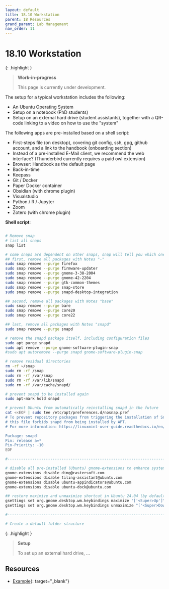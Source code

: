 ```yaml
---
layout: default
title: 18.10 Workstation
parent: 18 Resources
grand_parent: Lab Management
nav_order: 11
---
```


# 18.10 Workstation

{: .highlight }
> **Work-in-progress**
>
> This page is currently under development.

The setup for a typical workstation includes the following:

- An Ubuntu Operating System
- Setup on a notebook (PhD students)
- Setup on an external hard drive (student assistants), together with a QR-code linking to a video on how to use the "system"

The following apps are pre-installed based on a shell script:

- First-steps file (on desktop), covering git config, ssh, gpg, github account, and a link to the handbook (onboarding section)
- Instead of a pre-installed E-Mail client, we recommend the web interface? (Thunderbird currently requires a paid owl extension)
- Browser: Handbook as the default page
- Back-in-time
- Keepass
- Git / Docker
- Paper Docker container
- Obsidian (with chrome plugin)
- Visualstudio
- Python / R / Jupyter
- Zoom
- Zotero (with chrome plugin)

**Shell script**:

```bash

# Remove snap
# list all snaps
snap list

# some snaps are dependent on other snaps, snap will tell you which one shall be removed first
## first, remove all packages with Notes "-"
sudo snap remove --purge firefox
sudo snap remove --purge firmware-updater
sudo snap remove --purge gnome-3-38-2004
sudo snap remove --purge gnome-42-2204
sudo snap remove --purge gtk-common-themes
sudo snap remove --purge snap-store
sudo snap remove --purge snapd-desktop-integration

## second, remove all packages with Notes "base"
sudo snap remove --purge bare
sudo snap remove --purge core20
sudo snap remove --purge core22

## last, remove all packages with Notes "snapd"
sudo snap remove --purge snapd

# remove the snapd package itself, including configuration files
sudo apt purge snapd
sudo apt remove --purge gnome-software-plugin-snap
#sudo apt autoremove --purge snapd gnome-software-plugin-snap

# remove residual directories
rm -rf ~/snap
sudo rm -rf /snap
sudo rm -rf /var/snap
sudo rm -rf /var/lib/snapd
sudo rm -rf /var/cache/snapd/

# prevent snapd to be installed again
sudo apt-mark hold snapd

# prevent Ubuntu from automatically reinstalling snapd in the future
cat <<EOF | sudo tee /etc/apt/preferences.d/nosnap.pref
# To prevent repository packages from triggering the installation of Snap,
# this file forbids snapd from being installed by APT.
# For more information: https://linuxmint-user-guide.readthedocs.io/en/latest/snap.html

Package: snapd
Pin: release a=*
Pin-Priority: -10
EOF

#--------------------------------------------------------------------------------------------#

# disable all pre-installed (Ubuntu) gnome-extensions to enhance system stability
gnome-extensions disable ding@rastersoft.com
gnome-extensions disable tiling-assistant@ubuntu.com
gnome-extensions disable ubuntu-appindicators@ubuntu.com
gnome-extensions disable ubuntu-dock@ubuntu.com

## restore maximize and unmaximize shortcut in Ubuntu 24.04 (by default deactivated due to tiling-assistant@ubuntu.com)
gsettings set org.gnome.desktop.wm.keybindings maximize "['<Super>Up']"
gsettings set org.gnome.desktop.wm.keybindings unmaximize "['<Super>Down']"

#--------------------------------------------------------------------------------------------#

# Create a default folder structure
```

{: .highlight }
> **Setup**
>
> To set up an external hard drive, ...

## Resources

- [Example](https://github.com/dengdenglele/debian-setup){: target="_blank"}


